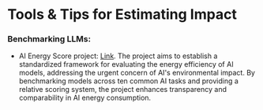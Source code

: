 # Tools & Tips for Estimating Impact 

### Benchmarking LLMs: 
- AI Energy Score project: [Link](https://huggingface.co/AIEnergyScore).
 The project aims to establish a standardized framework for evaluating the energy efficiency of AI models, addressing the urgent concern of AI's environmental impact. By benchmarking models across ten common AI tasks and providing a relative scoring system, the project enhances transparency and comparability in AI energy consumption. 
